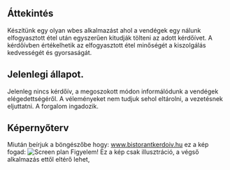 ## Áttekintés
Készítünk egy olyan wbes alkalmazást ahol a vendégek egy nálunk elfogyasztott étel után egyszerűen kitudják tölteni az adott kérdőívet.
A kérdőívben értékelhetik az elfogyasztott étel minőségét a kiszolgálás kedvességét és gyorsaságát.

## Jelenlegi állapot.
Jelenleg nincs kérdőív, a megoszokott módon informálódunk a vendégek elégedettségéről.
A véleményeket nem tudjuk sehol eltárolni, a vezetésnek eljuttatni.
A forgalom ingadozik.

## Képernyőterv 
Miután beírjuk a böngészőbe hogy: www.bistorantkerdoiv.hu ez a kép fogad: ![Screen plan]()
Figyelem! Ez a kép csak illusztráció, a végső alkalmazás ettől eltérő lehet,
